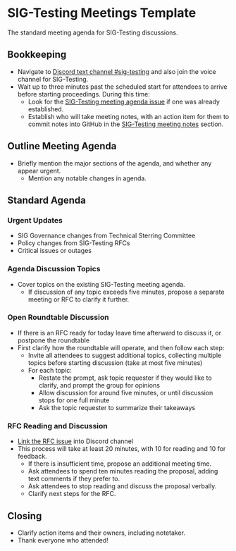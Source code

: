 # SIG-Testing Meetings Template

The standard meeting agenda for SIG-Testing discussions.

## Bookkeeping

* Navigate to [Discord text channel #sig-testing](https://discord.gg/XwC9P5ay) and also join the voice channel for SIG-Testing.
* Wait up to three minutes past the scheduled start for attendees to arrive before starting proceedings. During this time:
  * Look for the [SIG-Testing meeting agenda issue](https://github.com/o3de/sig-testing/issues?q=is%3Aissue+is%3Aopen+label%3Amtg-agenda) if one was already established.
  * Establish who will take meeting notes, with an action item for them to commit notes into GitHub in the [SIG-Testing meeting notes](https://github.com/o3de/sig-testing/tree/main/meetings/notes) section.

## Outline Meeting Agenda

* Briefly mention the major sections of the agenda, and whether any appear urgent.
  * Mention any notable changes in agenda.

## Standard Agenda

### Urgent Updates

* SIG Governance changes from Technical Sterring Committee
* Policy changes from SIG-Testing RFCs
* Critical issues or outages

### Agenda Discussion Topics

* Cover topics on the existing SIG-Testing meeting agenda.
  * If discussion of any topic exceeds five minutes, propose a separate meeting or RFC to clarify it further.

### Open Roundtable Discussion

* If there is an RFC ready for today leave time afterward to discuss it, or postpone the roundtable
* First clarify how the roundtable will operate, and then follow each step:
  * Invite all attendees to suggest additional topics, collecting multiple topics before starting discussion (take at most five minutes)
  * For each topic:
    * Restate the prompt, ask topic requester if they would like to clarify, and prompt the group for opinions
    * Allow discussion for around five minutes, or until discussion stops for one full minute
    * Ask the topic requester to summarize their takeaways

### RFC Reading and Discussion

* [Link the RFC issue](https://github.com/o3de/sig-testing/issues?q=is%3Aissue+is%3Aopen+label%3Arfc-feature%2Crfc-suggestion+) into Discord channel
* This process will take at least 20 minutes, with 10 for reading and 10 for feedback.
  * If there is insufficient time, propose an additional meeting time.
  * Ask attendees to spend ten minutes reading the proposal, adding text comments if they prefer to.
  * Ask attendees to stop reading and discuss the proposal verbally.
  * Clarify next steps for the RFC.

## Closing

* Clarify action items and their owners, including notetaker.
* Thank everyone who attended!
